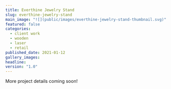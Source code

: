 ```yaml
---
title: Everthine Jewelry Stand
slug: everthine-jewelry-stand
main_image: "![](public/images/everthine-jewelry-stand-thumbnail.svg)"
featured: false
categories:
  - client work
  - wooden
  - laser
  - retail
published_date: 2021-01-12
gallery_images: 
headline: 
version: "1.0"
---
```


More project details coming soon!